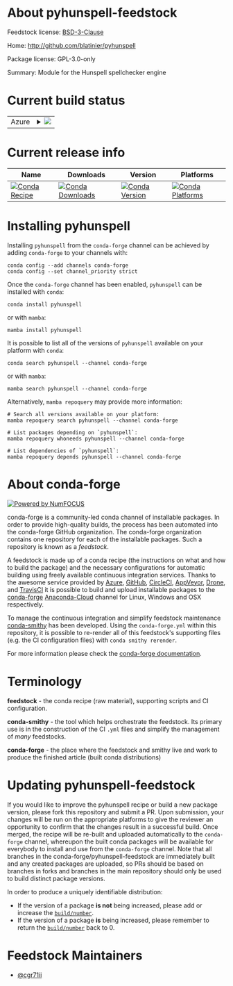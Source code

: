About pyhunspell-feedstock
==========================

Feedstock license: [BSD-3-Clause](https://github.com/conda-forge/pyhunspell-feedstock/blob/main/LICENSE.txt)

Home: http://github.com/blatinier/pyhunspell

Package license: GPL-3.0-only

Summary: Module for the Hunspell spellchecker engine

Current build status
====================


<table>
    
  <tr>
    <td>Azure</td>
    <td>
      <details>
        <summary>
          <a href="https://dev.azure.com/conda-forge/feedstock-builds/_build/latest?definitionId=16140&branchName=main">
            <img src="https://dev.azure.com/conda-forge/feedstock-builds/_apis/build/status/pyhunspell-feedstock?branchName=main">
          </a>
        </summary>
        <table>
          <thead><tr><th>Variant</th><th>Status</th></tr></thead>
          <tbody><tr>
              <td>linux_64_python3.10.____cpython</td>
              <td>
                <a href="https://dev.azure.com/conda-forge/feedstock-builds/_build/latest?definitionId=16140&branchName=main">
                  <img src="https://dev.azure.com/conda-forge/feedstock-builds/_apis/build/status/pyhunspell-feedstock?branchName=main&jobName=linux&configuration=linux%20linux_64_python3.10.____cpython" alt="variant">
                </a>
              </td>
            </tr><tr>
              <td>linux_64_python3.11.____cpython</td>
              <td>
                <a href="https://dev.azure.com/conda-forge/feedstock-builds/_build/latest?definitionId=16140&branchName=main">
                  <img src="https://dev.azure.com/conda-forge/feedstock-builds/_apis/build/status/pyhunspell-feedstock?branchName=main&jobName=linux&configuration=linux%20linux_64_python3.11.____cpython" alt="variant">
                </a>
              </td>
            </tr><tr>
              <td>linux_64_python3.8.____cpython</td>
              <td>
                <a href="https://dev.azure.com/conda-forge/feedstock-builds/_build/latest?definitionId=16140&branchName=main">
                  <img src="https://dev.azure.com/conda-forge/feedstock-builds/_apis/build/status/pyhunspell-feedstock?branchName=main&jobName=linux&configuration=linux%20linux_64_python3.8.____cpython" alt="variant">
                </a>
              </td>
            </tr><tr>
              <td>linux_64_python3.9.____73_pypy</td>
              <td>
                <a href="https://dev.azure.com/conda-forge/feedstock-builds/_build/latest?definitionId=16140&branchName=main">
                  <img src="https://dev.azure.com/conda-forge/feedstock-builds/_apis/build/status/pyhunspell-feedstock?branchName=main&jobName=linux&configuration=linux%20linux_64_python3.9.____73_pypy" alt="variant">
                </a>
              </td>
            </tr><tr>
              <td>linux_64_python3.9.____cpython</td>
              <td>
                <a href="https://dev.azure.com/conda-forge/feedstock-builds/_build/latest?definitionId=16140&branchName=main">
                  <img src="https://dev.azure.com/conda-forge/feedstock-builds/_apis/build/status/pyhunspell-feedstock?branchName=main&jobName=linux&configuration=linux%20linux_64_python3.9.____cpython" alt="variant">
                </a>
              </td>
            </tr>
          </tbody>
        </table>
      </details>
    </td>
  </tr>
</table>

Current release info
====================

| Name | Downloads | Version | Platforms |
| --- | --- | --- | --- |
| [![Conda Recipe](https://img.shields.io/badge/recipe-pyhunspell-green.svg)](https://anaconda.org/conda-forge/pyhunspell) | [![Conda Downloads](https://img.shields.io/conda/dn/conda-forge/pyhunspell.svg)](https://anaconda.org/conda-forge/pyhunspell) | [![Conda Version](https://img.shields.io/conda/vn/conda-forge/pyhunspell.svg)](https://anaconda.org/conda-forge/pyhunspell) | [![Conda Platforms](https://img.shields.io/conda/pn/conda-forge/pyhunspell.svg)](https://anaconda.org/conda-forge/pyhunspell) |

Installing pyhunspell
=====================

Installing `pyhunspell` from the `conda-forge` channel can be achieved by adding `conda-forge` to your channels with:

```
conda config --add channels conda-forge
conda config --set channel_priority strict
```

Once the `conda-forge` channel has been enabled, `pyhunspell` can be installed with `conda`:

```
conda install pyhunspell
```

or with `mamba`:

```
mamba install pyhunspell
```

It is possible to list all of the versions of `pyhunspell` available on your platform with `conda`:

```
conda search pyhunspell --channel conda-forge
```

or with `mamba`:

```
mamba search pyhunspell --channel conda-forge
```

Alternatively, `mamba repoquery` may provide more information:

```
# Search all versions available on your platform:
mamba repoquery search pyhunspell --channel conda-forge

# List packages depending on `pyhunspell`:
mamba repoquery whoneeds pyhunspell --channel conda-forge

# List dependencies of `pyhunspell`:
mamba repoquery depends pyhunspell --channel conda-forge
```


About conda-forge
=================

[![Powered by
NumFOCUS](https://img.shields.io/badge/powered%20by-NumFOCUS-orange.svg?style=flat&colorA=E1523D&colorB=007D8A)](https://numfocus.org)

conda-forge is a community-led conda channel of installable packages.
In order to provide high-quality builds, the process has been automated into the
conda-forge GitHub organization. The conda-forge organization contains one repository
for each of the installable packages. Such a repository is known as a *feedstock*.

A feedstock is made up of a conda recipe (the instructions on what and how to build
the package) and the necessary configurations for automatic building using freely
available continuous integration services. Thanks to the awesome service provided by
[Azure](https://azure.microsoft.com/en-us/services/devops/), [GitHub](https://github.com/),
[CircleCI](https://circleci.com/), [AppVeyor](https://www.appveyor.com/),
[Drone](https://cloud.drone.io/welcome), and [TravisCI](https://travis-ci.com/)
it is possible to build and upload installable packages to the
[conda-forge](https://anaconda.org/conda-forge) [Anaconda-Cloud](https://anaconda.org/)
channel for Linux, Windows and OSX respectively.

To manage the continuous integration and simplify feedstock maintenance
[conda-smithy](https://github.com/conda-forge/conda-smithy) has been developed.
Using the ``conda-forge.yml`` within this repository, it is possible to re-render all of
this feedstock's supporting files (e.g. the CI configuration files) with ``conda smithy rerender``.

For more information please check the [conda-forge documentation](https://conda-forge.org/docs/).

Terminology
===========

**feedstock** - the conda recipe (raw material), supporting scripts and CI configuration.

**conda-smithy** - the tool which helps orchestrate the feedstock.
                   Its primary use is in the construction of the CI ``.yml`` files
                   and simplify the management of *many* feedstocks.

**conda-forge** - the place where the feedstock and smithy live and work to
                  produce the finished article (built conda distributions)


Updating pyhunspell-feedstock
=============================

If you would like to improve the pyhunspell recipe or build a new
package version, please fork this repository and submit a PR. Upon submission,
your changes will be run on the appropriate platforms to give the reviewer an
opportunity to confirm that the changes result in a successful build. Once
merged, the recipe will be re-built and uploaded automatically to the
`conda-forge` channel, whereupon the built conda packages will be available for
everybody to install and use from the `conda-forge` channel.
Note that all branches in the conda-forge/pyhunspell-feedstock are
immediately built and any created packages are uploaded, so PRs should be based
on branches in forks and branches in the main repository should only be used to
build distinct package versions.

In order to produce a uniquely identifiable distribution:
 * If the version of a package **is not** being increased, please add or increase
   the [``build/number``](https://docs.conda.io/projects/conda-build/en/latest/resources/define-metadata.html#build-number-and-string).
 * If the version of a package **is** being increased, please remember to return
   the [``build/number``](https://docs.conda.io/projects/conda-build/en/latest/resources/define-metadata.html#build-number-and-string)
   back to 0.

Feedstock Maintainers
=====================

* [@cgr71ii](https://github.com/cgr71ii/)

